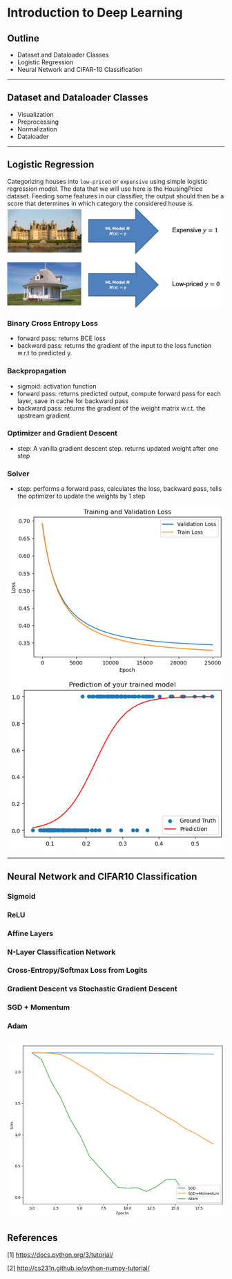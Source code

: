 # Introduction to Deep Learning
## Outline
- Dataset and Dataloader Classes
- Logistic Regression
- Neural Network and CIFAR-10 Classification

--- 

## Dataset and Dataloader Classes
- Visualization
- Preprocessing
- Normalization
- Dataloader

---

## Logistic Regression
Categorizing houses into ```low-priced``` or ```expensive``` using simple logistic regression model. The data that we will use here is the HousingPrice dataset. Feeding some features in our classifier, the output should then be a score that determines in which category the considered house is.
![Classifier Teaser](./exercise_04/images/classifierTeaser.png)

### Binary Cross Entropy Loss
- forward pass: returns BCE loss
- backward pass: returns the gradient of the input to the loss function w.r.t to predicted y.

### Backpropagation
- sigmoid: activation function
- forward pass: returns predicted output, compute forward pass for each layer, save in cache for backward pass
- backward pass: returns the gradient of the weight matrix w.r.t. the upstream gradient

### Optimizer and Gradient Descent
- step: A vanilla gradient descent step. returns updated weight after one step

### Solver
- step: performs a forward pass, calculates the loss, backward pass, tells the optimizer to update the weights by 1 step

![Classifier Teaser](./exercise_04/images/train-val-loss.png)
![Classifier Teaser](./exercise_04/images/train-prediction.png)

---

## Neural Network and CIFAR10 Classification
### Sigmoid

### ReLU

### Affine Layers

### N-Layer Classification Network

### Cross-Entropy/Softmax Loss from Logits

### Gradient Descent vs Stochastic Gradient Descent

### SGD + Momentum

### Adam

![Classifier Teaser](./exercise_05/images/sgd-sgdm-adam.png)
---

## References
[1] https://docs.python.org/3/tutorial/

[2] http://cs231n.github.io/python-numpy-tutorial/